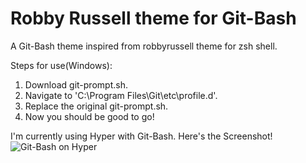 # Robby Russell theme for Git-Bash
A Git-Bash theme inspired from robbyrussell theme for zsh shell.

Steps for use(Windows):
1. Download git-prompt.sh.
2. Navigate to 'C:\Program Files\Git\etc\profile.d'.
3. Replace the original git-prompt.sh.
4. Now you should be good to go!

I'm currently using Hyper with Git-Bash. Here's the Screenshot!
![Git-Bash on Hyper](https://drive.google.com/uc?authuser=0&id=1-z10vJr4i48QmeBKj__kXW1BX2hnK5jC&export=download)
